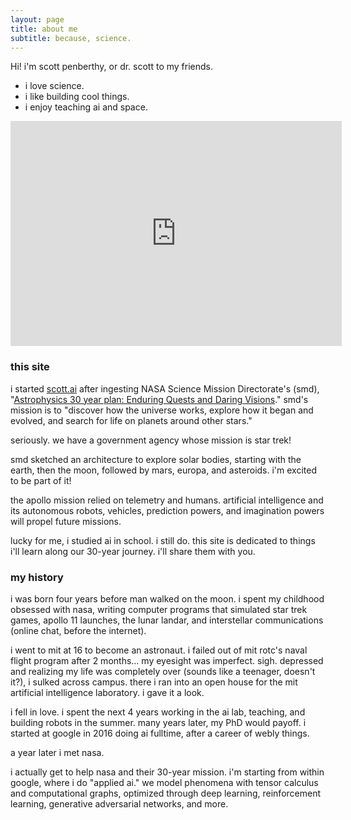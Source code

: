 ```yaml
---
layout: page
title: about me
subtitle: because, science.
---
```


Hi!  i'm scott penberthy, or dr. scott to my friends.

- i love science.
- i like building cool things.
- i enjoy teaching ai and space.

<iframe width="530" height="360" src="https://www.youtube.com/embed/4pptCGR9N4g?rel=0;&autoplay=1" frameborder="0" allow="accelerometer; autoplay; encrypted-media; gyroscope; picture-in-picture" allowfullscreen></iframe>

### this site

i started [scott.ai](https://scott.ai)
after ingesting 
NASA Science Mission Directorate's (smd),
"[Astrophysics 30 year plan: Enduring Quests and Daring Visions](https://arxiv.org/pdf/1401.3741)."  smd's
mission is to "discover how the universe works,
explore how it began and evolved, and search for life on planets around other stars."

seriously.  we have a government agency whose mission is star trek!

smd
sketched an architecture to explore solar bodies, starting with the earth, then 
the moon, followed by mars, europa, and asteroids.  i'm 
excited to be part of it!

the apollo mission relied on telemetry and humans.  artificial intelligence
and its autonomous robots, vehicles, prediction powers, and imagination powers
will propel future missions.

lucky for me, i studied ai in school. i still do. this site is dedicated
to things i'll learn along our 30-year journey.  i'll share them with you.

### my history

i was born four years before man walked on the moon.  i spent my childhood obsessed with
nasa, writing computer programs that simulated star trek games, apollo 11 launches, 
the lunar landar, and interstellar communications (online chat, before the
internet).

i went to mit at 16 to become an astronaut.  i failed out of mit rotc's
naval flight program
after 2 months... my eyesight
was imperfect. sigh.  depressed and realizing my life was
completely over (sounds like a teenager,
doesn't it?), i sulked across campus.  there i ran into an open house for the mit
artificial intelligence laboratory.  i gave it a look.  

i fell in love. i spent the next 4 years working in the ai lab, teaching, and
building robots in the summer.
many years later, my PhD would payoff.  i started at google in 2016 doing ai fulltime,
after a career of webly things.

a year later i met nasa.

i actually get to help nasa and their 30-year mission.  i'm starting
from within google, where i do "applied ai."  we model
phenomena with tensor calculus and computational graphs, optimized through
deep learning, reinforcement learning, generative adversarial networks, and more.
